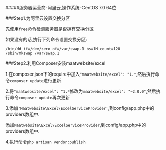 #####服务器运营商-阿里云,操作系统-CentOS 7.0 64位


###Step1.为阿里云设置交换分区

先使用```free```命令检测服务器是否拥有交换分区

如果没有的话,执行下列命令设置交换分区:

```
/bin/dd if=/dev/zero of=/var/swap.1 bs=1M count=128
/sbin/mkswap /var/swap.1
```

###Step2.利用Composer安装maatwebsite/excel

1.在composer.json下的require中加入```"maatwebsite/excel": "1.*```,然后执行命令```composer update```进行更新

2.将```"maatwebsite/excel": "1.*```修改为```maatwebsite/excel": "~2.0.0"```,然后执行命令```composer update```再次更新

3.添加```'Maatwebsite\Excel\ExcelServiceProvider'```,到config/app.php中的providers数组中.

添加```Maatwebsite\Excel\ExcelServiceProvider```,到config/app.php中的providers数组中.

4.执行命令```php artisan vendor:publish```

